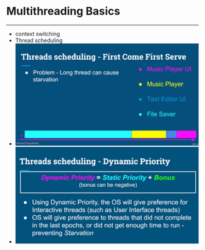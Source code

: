 # Multithreading Basics
<hr/>

* context switching
* Thread scheduling
* ![img.png](img.png)
* ![img_1.png](img_1.png)
